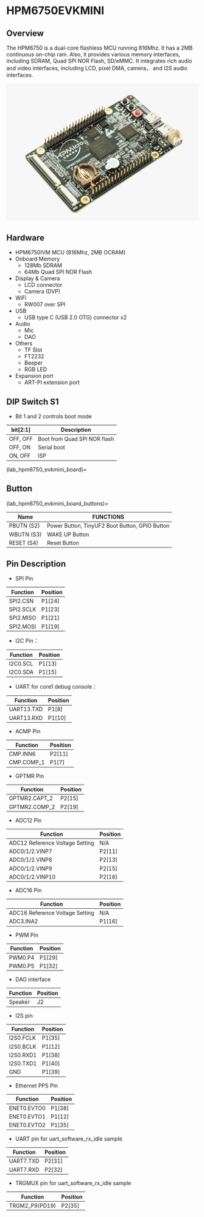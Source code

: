 # HPM6750EVKMINI

## Overview

The HPM6750 is a dual-core flashless MCU running 816Mhz. It has a 2MB continuous on-chip ram. Also, it provides various memory interfaces, including SDRAM, Quad SPI NOR Flash, SD/eMMC. It integrates rich audio and video interfaces, including LCD, pixel DMA, camera， and I2S audio interfaces.

 ![hpm6750evkmini](../../../../assets/sdk/boards/hpm6750evkmini/hpm6750evkmini.png "hpm6750evkmini")

## Hardware

- HPM6750IVM MCU (816Mhz, 2MB OCRAM)
- Onboard Memory
  - 128Mb SDRAM
  - 64Mb Quad SPI NOR Flash
- Display & Camera
  - LCD connector
  - Camera (DVP)
- WiFi
  - RW007 over SPI
- USB
  - USB type C (USB 2.0 OTG) connector x2
- Audio
  - Mic
  - DAO
- Others
  - TF Slot
  - FT2232
  - Beeper
  - RGB LED
- Expansion port
  - ART-PI extension port

## DIP Switch S1

- Bit 1 and 2 controls boot mode

| bit[2:1] | Description                  |
| -------- | ---------------------------- |
| OFF, OFF | Boot from Quad SPI NOR flash |
| OFF, ON  | Serial boot                  |
| ON, OFF  | ISP                          |

(lab_hpm6750_evkmini_board)=

## Button

(lab_hpm6750_evkmini_board_buttons)=

| Name       | FUNCTIONS                                      |
| ---------- | ---------------------------------------------- |
| PBUTN (S2) | Power Button, TinyUF2 Boot Button, GPIO Button |
| WBUTN (S3) | WAKE UP Button                                 |
| RESET (S4) | Reset Button                                   |

## Pin Description

- SPI Pin

| Function  | Position |
| --------- | -------- |
| SPI2.CSN  | P1[24]   |
| SPI2.SCLK | P1[23]   |
| SPI2.MISO | P1[21]   |
| SPI2.MOSI | P1[19]   |

- I2C Pin：

| Function | Position |
| -------- | -------- |
| I2C0.SCL | P1[13]   |
| I2C0.SDA | P1[15]   |

- UART for core1 debug console：

| Function   | Position |
| ---------- | -------- |
| UART13.TXD | P1[8]    |
| UART13.RXD | P1[10]   |

- ACMP Pin

| Function   | Position |
| ---------- | -------- |
| CMP.INN6   | P2[11]   |
| CMP.COMP_1 | P1[7]    |

- GPTMR Pin

| Function      | Position |
| ------------- | -------- |
| GPTMR2.CAPT_2 | P2[15]   |
| GPTMR2.COMP_2 | P2[19]   |

- ADC12 Pin

| Function                         | Position |
| -------------------------------- | -------- |
| ADC12 Reference Voltage Setting | N/A      |
| ADC0/1/2.VINP7                   | P2[11]   |
| ADC0/1/2.VINP8                   | P2[13]   |
| ADC0/1/2.VINP9                   | P2[15]   |
| ADC0/1/2.VINP10                  | P2[16]   |

- ADC16 Pin

| Function                         | Position |
| -------------------------------- | -------- |
| ADC16 Reference Voltage Setting | N/A      |
| ADC3.INA2                        | P1[16]   |

- PWM Pin

| Function | Position |
| -------- | -------- |
| PWM0.P4  | P1[29]   |
| PWM0.P5  | P1[32]   |

- DAO interface

| Function | Position |
| -------- | -------- |
| Speaker  | J2       |

- I2S pin

| Function  | Position |
| --------- | -------- |
| I2S0.FCLK | P1[35]   |
| I2S0.BCLK | P1[12]   |
| I2S0.RXD1 | P1[38]   |
| I2S0.TXD1 | P1[40]   |
| GND       | P1[39]   |

- Ethernet PPS Pin

| Function    | Position |
| ----------- | -------- |
| ENET0.EVTO0 | P1[38]   |
| ENET0.EVTO1 | P1[12]   |
| ENET0.EVTO2 | P1[35]   |

- UART pin for uart_software_rx_idle sample

| Function   | Position |
| ---------- | ------ |
| UART7.TXD | P2[31] |
| UART7.RXD | P2[32] |

- TRGMUX pin for uart_software_rx_idle sample

| Function   | Position |
| ---------- | -------- |
| TRGM2_P9(PD19)  | P2[35]   |
